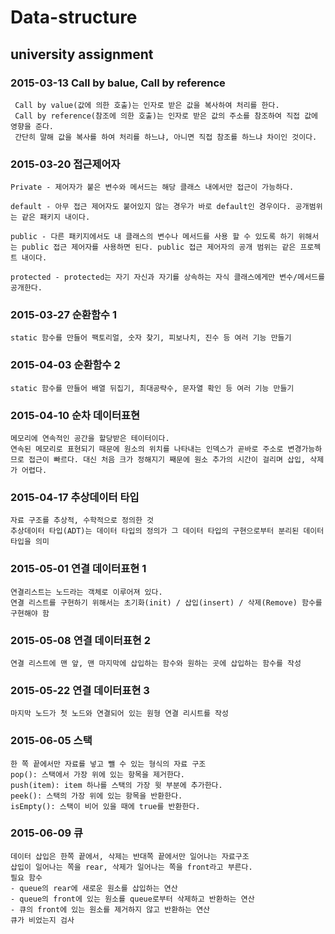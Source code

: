 # Data-structure
## university assignment

### 2015-03-13 Call by balue, Call by reference
     Call by value(값에 의한 호출)는 인자로 받은 값을 복사하여 처리를 한다. 
     Call by reference(참조에 의한 호출)는 인자로 받은 값의 주소를 참조하여 직접 값에 영향을 준다.
     간단히 말해 값을 복사를 하여 처리를 하느냐, 아니면 직접 참조를 하느냐 차이인 것이다.
### 2015-03-20 접근제어자
    Private - 제어자가 붙은 변수와 메서드는 해당 클래스 내에서만 접근이 가능하다.

    default - 아무 접근 제어자도 붙어있지 않는 경우가 바로 default인 경우이다. 공개범위는 같은 패키지 내이다.

    public - 다른 패키지에서도 내 클래스의 변수나 메서드를 사용 할 수 있도록 하기 위해서는 public 접근 제어자를 사용하면 된다. public 접근 제어자의 공개 범위는 같은 프로젝트 내이다.

    protected - protected는 자기 자신과 자기를 상속하는 자식 클래스에게만 변수/메서드를 공개한다.

### 2015-03-27 순환함수 1
    static 함수를 만들어 팩토리얼, 숫자 찾기, 피보나치, 진수 등 여러 기능 만들기

### 2015-04-03 순환함수 2
    static 함수를 만들어 배열 뒤집기, 최대공략수, 문자열 확인 등 여러 기능 만들기
### 2015-04-10 순차 데이터표현
    메모리에 연속적인 공간을 할당받은 테이터이다.
    연속된 메모리로 표현되기 때문에 원소의 위치를 나타내는 인덱스가 곧바로 주소로 변경가능하므로 접근이 빠르다. 대신 처음 크가 정해지기 째문에 원소 추가의 시간이 걸리며 삽입, 삭제가 어렵다.
### 2015-04-17 추상데이터 타입
    자료 구조를 추상적, 수학적으로 정의한 것
    추상데이터 타입(ADT)는 데이터 타입의 정의가 그 데이터 타입의 구현으로부터 분리된 데이터 타입을 의미
### 2015-05-01 연결 데이터표현 1
    연결리스트는 노드라는 객체로 이루어져 있다.
    연결 리스트를 구현하기 위해서는 초기화(init) / 삽입(insert) / 삭제(Remove) 함수를 구현해야 함
### 2015-05-08 연결 데이터표현 2
    연결 리스트에 맨 앞, 맨 마지막에 삽입하는 함수와 원하는 곳에 삽입하는 함수를 작성
### 2015-05-22 연결 데이터표현 3
    마지막 노드가 첫 노드와 연결되어 있는 원형 연결 리시트를 작성
### 2015-06-05 스택
    한 쪽 끝에서만 자료를 넣고 뺄 수 있는 형식의 자료 구조
    pop(): 스택에서 가장 위에 있는 항목을 제거한다.
    push(item): item 하나를 스택의 가장 윗 부분에 추가한다.
    peek(): 스택의 가장 위에 있는 항목을 반환한다.
    isEmpty(): 스택이 비어 있을 때에 true를 반환한다.

### 2015-06-09 큐
    데이터 삽입은 한쪽 끝에서, 삭제는 반대쪽 끝에서만 일어나는 자료구조
    삽입이 일어나는 쪽을 rear, 삭제가 일어나는 쪽을 front라고 부른다.
    필요 함수
    - queue의 rear에 새로운 원소를 삽입하는 연산
    - queue의 front에 있는 원소를 queue로부터 삭제하고 반환하는 연산
    - 큐의 front에 있는 원소를 제거하지 않고 반환하는 연산
    큐가 비었는지 검사
